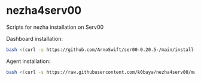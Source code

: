 # nezha4serv00
 Scripts for nezha installation on Serv00

Dashboard installation:
```bash
bash <(curl -s https://github.com/ArnoSwift/ser00-0.20.5-/main/install-dashboard.sh)
```

Agent installation:
```bash
bash <(curl -s https://raw.githubusercontent.com/k0baya/nezha4serv00/main/install-agent.sh)
```
